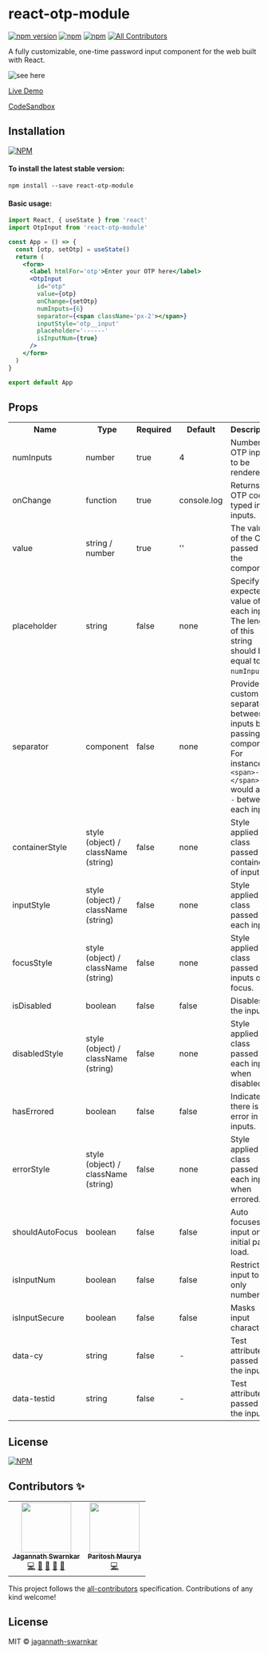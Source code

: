 # react-otp-module

[![npm version](https://badge.fury.io/js/react-otp-module.svg)](https://badge.fury.io/js/react-otp-module) [![npm](https://img.shields.io/npm/dw/react-otp-module.svg?logo=npm)](https://www.npmjs.com/package/react-otp-module) [![npm](https://img.shields.io/bundlephobia/minzip/react-otp-module)](https://www.npmjs.com/package/react-otp-module)
[![All Contributors](https://img.shields.io/badge/all_contributors-7-orange.svg?style=flat-square)](#contributors-)

<!-- ALL-CONTRIBUTORS-BADGE:END -->

A fully customizable, one-time password input component for the web built with React.

![see here](https://media.giphy.com/media/lN98dFU6h3oP0wWS5x/giphy.gif)

[Live Demo](https://jagannath-swarnkar.github.io/react-otp-module/)

[CodeSandbox](https://codesandbox.io/s/react-opt-module-5xixc0)


## Installation

[![NPM](https://nodei.co/npm/react-otp-module.png?compact=true)](https://nodei.co/npm/react-otp-module/)

#### To install the latest stable version:

```
npm install --save react-otp-module
```

#### Basic usage:

```jsx
import React, { useState } from 'react'
import OtpInput from 'react-otp-module'

const App = () => {
  const [otp, setOtp] = useState()
  return (
    <form>
      <label htmlFor='otp'>Enter your OTP here</label>
      <OtpInput
        id="otp"
        value={otp}
        onChange={setOtp}
        numInputs={6}
        separator={<span className='px-2'></span>}
        inputStyle='otp__input'
        placeholder='------'
        isInputNum={true}
      />
    </form>
  )
}

export default App
```

## Props

<table>
  <tr>
    <th>Name<br/></th>
    <th>Type</th>
    <th>Required</th>
    <th>Default</th>
    <th>Description</th>
  </tr>
  <tr>
    <td>numInputs</td>
    <td>number</td>
    <td>true</td>
    <td>4</td>
    <td>Number of OTP inputs to be rendered.</td>
  </tr>
  <tr>
    <td>onChange</td>
    <td>function</td>
    <td>true</td>
    <td>console.log</td>
    <td>Returns OTP code typed in inputs.</td>
  </tr>
  <tr>
    <td>value</td>
    <td>string / number</td>
    <td>true</td>
    <td>''</td>
    <td>The value of the OTP passed into the component.</td>
  </tr>
    <tr>
     <td>placeholder</td>
     <td>string</td>
     <td>false</td>
     <td>none</td>
     <td>Specify an expected value of each input. The length of this string should be equal to <code>numInputs</code>.</td>
   </tr>
  <tr>
    <td>separator</td>
    <td>component<br/></td>
    <td>false</td>
    <td>none</td>
    <td>Provide a custom separator between inputs by passing a component. For instance, <code>&lt;span&gt;-&lt;/span&gt;</code> would add <code>-</code> between each input.</td>
  </tr>
  <tr>
    <td>containerStyle</td>
    <td>style (object) / className (string)</td>
    <td>false</td>
    <td>none</td>
    <td>Style applied or class passed to container of inputs.</td>
  </tr>
  <tr>
    <td>inputStyle</td>
    <td>style (object) / className (string)</td>
    <td>false</td>
    <td>none</td>
    <td>Style applied or class passed to each input.</td>
  </tr>
  <tr>
    <td>focusStyle</td>
    <td>style (object) / className (string)</td>
    <td>false</td>
    <td>none</td>
    <td>Style applied or class passed to inputs on focus.</td>
  </tr>
  <tr>
    <td>isDisabled</td>
    <td>boolean</td>
    <td>false</td>
    <td>false</td>
    <td>Disables all the inputs.</td>
  </tr>
  <tr>
    <td>disabledStyle</td>
    <td>style (object) / className (string)</td>
    <td>false</td>
    <td>none</td>
    <td>Style applied or class passed to each input when disabled.</td>
  </tr>
  <tr>
    <td>hasErrored</td>
    <td>boolean</td>
    <td>false</td>
    <td>false</td>
    <td>Indicates there is an error in the inputs.</td>
  </tr>
  <tr>
    <td>errorStyle</td>
    <td>style (object) / className (string)</td>
    <td>false</td>
    <td>none</td>
    <td>Style applied or class passed to each input when errored.</td>
  </tr>
  <tr>
    <td>shouldAutoFocus</td>
    <td>boolean</td>
    <td>false</td>
    <td>false</td>
    <td>Auto focuses input on initial page load.</td>
  </tr>
  <tr>
    <td>isInputNum</td>
    <td>boolean</td>
    <td>false</td>
    <td>false</td>
    <td>Restrict input to only numbers.</td>
  </tr>
  <tr>
    <td>isInputSecure</td>
    <td>boolean</td>
    <td>false</td>
    <td>false</td>
    <td>Masks input characters.</td>
  </tr>
  <tr>
    <td>data-cy</td>
    <td>string</td>
    <td>false</td>
    <td>-</td>
    <td>Test attribute passed to the inputs.</td>
  </tr>
  <tr>
    <td>data-testid</td>
    <td>string</td>
    <td>false</td>
    <td>-</td>
    <td>Test attribute passed to the inputs.</td>
  </tr>
</table>


## License

[![NPM](https://img.shields.io/npm/l/react-otp-module)](https://github.com/devfolioco/react-otp-module/blob/master/LICENSE)

## Contributors ✨

<table>
  <tr>
    <td align="center"><a href="https://jagan.pro"><img src="https://avatars.githubusercontent.com/u/43448819?v=4?s=100" width="100px;" alt=""/><br /><sub><b> Jagannath Swarnkar</b></sub></a><br /><a href="https://github.com/jagannath-swarnkar/react-otp-module/commits?author=apollonian" title="Code">💻</a> <a href="#design-apollonian" title="Design">🎨</a> <a href="#maintenance-apollonian" title="Maintenance">🚧</a> <a href="#ideas-apollonian" title="Ideas, Planning, & Feedback">🤔</a> <a href="https://github.com/jagannath-swarnkar/react-otp-module/pulls?q=is%3Apr+reviewed-by%3Aapollonian" title="Reviewed Pull Requests">👀</a></td>
    <td align="center"><a href="https://github.com/paritoshmaurya"><img src="https://avatars.githubusercontent.com/u/76396349?v=4?s=100" width="100px;" alt=""/><br /><sub><b>Paritosh Maurya</b></sub></a><br /><a href="https://github.com/devfolioco/react-otp-module/commits?author=causztic" title="Code">💻</a></td>
  </tr>
</table>

<!-- markdownlint-restore -->
<!-- prettier-ignore-end -->

<!-- ALL-CONTRIBUTORS-LIST:END -->

This project follows the [all-contributors](https://github.com/all-contributors/all-contributors) specification. Contributions of any kind welcome!

## License

MIT © [jagannath-swarnkar](https://github.com/jagannath-swarnkar)

